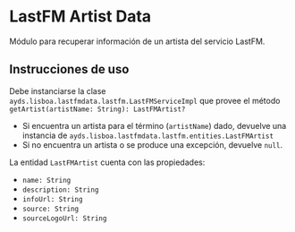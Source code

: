 # LastFM Artist Data

Módulo para recuperar información de un artista del servicio LastFM.

## Instrucciones de uso

Debe instanciarse la clase `ayds.lisboa.lastfmdata.lastfm.LastFMServiceImpl` que provee el método `getArtist(artistName: String): LastFMArtist?`
- Si encuentra un artista para el término (`artistName`) dado, devuelve una instancia de `ayds.lisboa.lastfmdata.lastfm.entities.LastFMArtist`
- Si no encuentra un artista o se produce una excepción, devuelve `null`.

La entidad `LastFMArtist` cuenta con las propiedades:
- `name: String`
- `description: String`
- `infoUrl: String`
- `source: String`
- `sourceLogoUrl: String`
